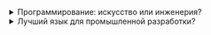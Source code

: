 <details><summary>Программирование: искусство или инженерия?</summary>  
  
  ‎  
Программирование вполне можно назвать ремеслом и даже искусством, но не как искусство художника, а как, например, дизайн обуви или проектирование предметов быта, где инженерные требования сочетаются с пресловутой красотой. Благодаря синтаксической гибкости, любого, чуть более сложного чем двоичный код ~~(или Go)~~ языка, одно и то же действие в большинстве случаев можно описать сотнями способов, при именовании сущностей количество вариантов вообще ничем не ограничено. _Многообразие требует от программиста постоянного выбора, который невозможно уложить в строгий регламент,_ поэтому, инженерные требования надежности и поддерживаемости естественным образом порождают практики писать "читаемый (красивый) код".
</details>
<details><summary>Лучший язык для промышленной разработки?</summary>
  
  ‎  
Этот абзац субъективен, однако опирается на [объективные бенчмарки](https://benchmarksgame-team.pages.debian.net/benchmarksgame/index.html). 
1. Прежде всего, язык должен быть достаточно мейнстримным, чтобы проект на нем был поддерживаемым. Сразу выбрасываем за борт всю экзотику и функциональщину вроде Haskell, Elixir, Nim, Erlang... Ruby туда же.
1. Общая практика показывает что слабая типизация однозначно вредит читаемости, поддерживаемости и порождает большое количество ошибок, поэтому выкидываем JavaScript и PHP. 
1. Идя далее, замечаем что динамическая типизация сильно ухудшает скорость работы, а варианты компиляции традиционно динамических языков, отличаются плохой поддерживаемостью, и выглядят скорее как извращение, поэтому за бортом остаётся и строго-типизированный, но динамический Python. 
1. В сухом остатке у нас есть мейнстримные строго-статически-типизированные C & C++, C#, Java, поднимающиеся к ним Kotlin, Go и Rust. 
1. Не каждый пожелает разбираться в абстракциях C++, поэтому, несмотря на лучшие пока показатели по скорости, отложим его вместе с более низкоуровневым Си для узких мест. 
1. C# и Java близнецы. Но C# более стройный синтаксически: в нем исправлены известные проблемы Java (слабые дженерики пропадающие на этапе компиляции, отсутствие пользовательских значимых типов на стеке, сочетаемость значимых и ссылочных типов как `List<Integer>`). 
1. Долгое время C# казался мне практически идеальным по кроссплатформености, высокоуровневости абстракций и скорости приближающейся местами к С++. Однако практика с Kotlin показала, что он превосходит C# и по концепциям, и по синтаксической стройности. Если C# идет по пути добавления в ядро языка все новых и новых абстракций и ключевых слов, то ядро Kotlin весьма лаконично, а весь синтаксический "сахар" базируется на встраиваемых лямбдах и вынесен в стандартную библиотеку. В чем здесь преимущество? Почти любую фичу, казалось бы языка, в Kotlin можно прочитать в стандартной библиотеке и понять как любой другой код. Kotlin, правда, немного уступает C# по скорости, но лишь потому что компилируется в байт-код Java. 
1. Перейдем к Go. Тут все так грустно и очевидно, что без лишних слов перейдем дальше к Rust. 
1. У Rust порог входа выше чем у C++, уже потому что на C++ сразу можно писать как на любом другом высокоуровневом ЯП, предоставив стандартной библиотеке разруливать работу с памятью. Rust же не даст спрятаться от решения вопросов безопасности и размещения в памяти и из-за этой необходимости, он (внезапно!) превращается в достаточно низкоуровневый язык, сравнимый скорее с Си, чем с C++.  

_Итак, по моему мнению на текущий момент, для написания большинства кроссплатформенных приложений удобнее всего использовать Kotlin, дополняя его C++ в тех случаях когда требуется скорость. Kotlin "родной" язык для экосистемы Android, также компилируется в JS и WebAssembly для браузеров, а с помощью jpackage можно подготовить исполняемый файл для Windows, macOS, Linux._
</details>

